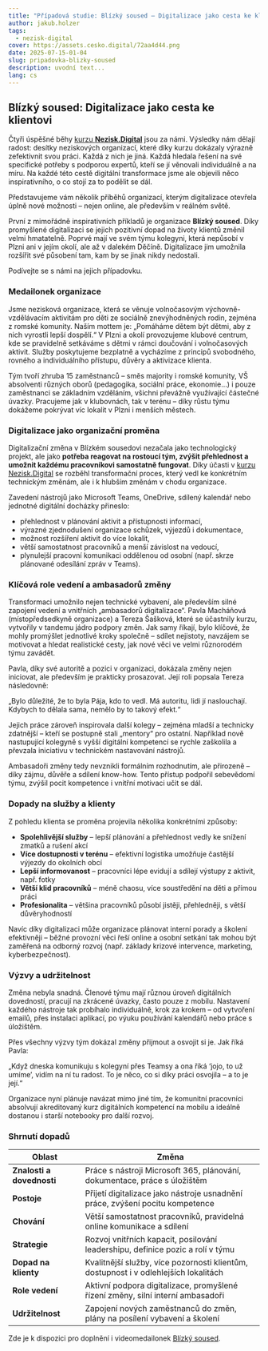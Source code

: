 ```yaml
---
title: "Případová studie: Blízký soused – Digitalizace jako cesta ke klientovi"
author: jakub.holzer
tags:
  - nezisk-digital
cover: https://assets.cesko.digital/72aa4d44.png
date: 2025-07-15-01-04
slug: pripadovka-blizky-soused
description: uvodní text...
lang: cs
---
```

## **Blízký soused: Digitalizace jako cesta ke klientovi**

Čtyři úspěšné běhy [kurzu **Nezisk.Digital**](https://nezisk.digital) jsou za námi. Výsledky nám dělají radost: desítky neziskových organizací, které díky kurzu dokázaly výrazně zefektivnit svou práci. Každá z nich je jiná. Každá hledala řešení na své specifické potřeby s podporou expertů, kteří se jí věnovali individuálně a na míru. Na každé této cestě digitální transformace jsme ale objevili něco inspirativního, o co stojí za to podělit se dál.

Představujeme vám několik příběhů organizací, kterým digitalizace otevřela úplně nové možnosti – nejen online, ale především v reálném světě. 

První z mimořádně inspirativních příkladů je organizace **Blízký soused**. Díky promyšlené digitalizaci se jejich pozitivní dopad na životy klientů změnil velmi hmatatelně. Poprvé mají ve svém týmu kolegyni, která nepůsobí v Plzni ani v jejím okolí, ale až v dalekém Děčíně. Digitalizace jim umožnila rozšířit své působení tam, kam by se jinak nikdy nedostali.

Podívejte se s námi na jejich případovku.

### **Medailonek organizace**

Jsme nezisková organizace, která se věnuje volnočasovým výchovně-vzdělávacím aktivitám pro děti ze sociálně znevýhodněných rodin, zejména z romské komunity. Naším mottem je: „Pomáháme dětem být dětmi, aby z nich vyrostli lepší dospělí.“ V Plzni a okolí provozujeme klubové centrum, kde se pravidelně setkáváme s dětmi v rámci doučování i volnočasových aktivit. Služby poskytujeme bezplatně a vycházíme z principů svobodného, rovného a individuálního přístupu, důvěry a aktivizace klienta.

Tým tvoří zhruba 15 zaměstnanců – směs majority i romské komunity, VŠ absolventi různých oborů (pedagogika, sociální práce, ekonomie...) i pouze zaměstnanci se základním vzděláním, všichni převážně využívající částečné úvazky. Pracujeme jak v klubovnách, tak v terénu – díky růstu týmu dokážeme pokrývat víc lokalit v Plzni i menších městech.

### **Digitalizace jako organizační proměna**

Digitalizační změna v Blízkém sousedovi nezačala jako technologický projekt, ale jako **potřeba reagovat na rostoucí tým, zvýšit přehlednost a umožnit každému pracovníkovi samostatně fungovat**. Díky účasti v [kurzu Nezisk.Digital](https://www.cesko.digital/projekty/nezisk-digital/kurz) se rozběhl transformační proces, který vedl ke konkrétním technickým změnám, ale i k hlubším změnám v chodu organizace.

Zavedení nástrojů jako Microsoft Teams, OneDrive, sdílený kalendář nebo jednotné digitální docházky přineslo:

* přehlednost v plánování aktivit a přístupnosti informací,
* výrazné zjednodušení organizace schůzek, výjezdů i dokumentace,
* možnost rozšíření aktivit do více lokalit,
* větší samostatnost pracovníků a menší závislost na vedoucí,
* plynulejší pracovní komunikaci oddělenou od osobní (např. skrze plánované odesílání zpráv v Teams).

### **Klíčová role vedení a ambasadorů změny**

Transformaci umožnilo nejen technické vybavení, ale především silné zapojení vedení a vnitřních „ambasadorů digitalizace“. Pavla Macháňová (místopředsedkyně organizace) a Tereza Šašková, které se účastnily kurzu, vytvořily v tandemu jádro podpory změn. Jak samy říkají, bylo klíčové, že mohly promýšlet jednotlivé kroky společně – sdílet nejistoty, navzájem se motivovat a hledat realistické cesty, jak nové věci ve velmi různorodém týmu zavádět.

Pavla, díky své autoritě a pozici v organizaci, dokázala změny nejen iniciovat, ale především je prakticky prosazovat. Její roli popsala Tereza následovně:

„Bylo důležité, že to byla Pája, kdo to vedl. Má autoritu, lidi jí naslouchají. Kdybych to dělala sama, nemělo by to takový efekt.“

Jejich práce zároveň inspirovala další kolegy – zejména mladší a technicky zdatnější – kteří se postupně stali „mentory“ pro ostatní. Například nově nastupující kolegyně s vyšší digitální kompetencí se rychle zaškolila a převzala iniciativu v technickém nastavování nástrojů.

Ambasadoři změny tedy nevznikli formálním rozhodnutím, ale přirozeně – díky zájmu, důvěře a sdílení know-how. Tento přístup podpořil sebevědomí týmu, zvýšil pocit kompetence i vnitřní motivaci učit se dál.

### **Dopady na služby a klienty**

Z pohledu klienta se proměna projevila několika konkrétními způsoby:

* **Spolehlivější služby** – lepší plánování a přehlednost vedly ke snížení zmatků a rušení akcí
* **Více dostupnosti v terénu** – efektivní logistika umožňuje častější výjezdy do okolních obcí
* **Lepší informovanost** – pracovníci lépe evidují a sdílejí výstupy z aktivit, např. fotky
* **Větší klid pracovníků** – méně chaosu, více soustředění na děti a přímou práci
* **Profesionalita** – většina pracovníků působí jistěji, přehledněji, s větší důvěryhodností

Navíc díky digitalizaci může organizace plánovat interní porady a školení efektivněji – běžné provozní věci řeší online a osobní setkání tak mohou být zaměřená na odborný rozvoj (např. základy krizové intervence, marketing, kyberbezpečnost).

### **Výzvy a udržitelnost**

Změna nebyla snadná. Členové týmu mají různou úroveň digitálních dovedností, pracují na zkrácené úvazky, často pouze z mobilu. Nastavení každého nástroje tak probíhalo individuálně, krok za krokem – od vytvoření emailů, přes instalaci aplikací, po výuku používání kalendářů nebo práce s úložištěm.

Přes všechny výzvy tým dokázal změny přijmout a osvojit si je. Jak říká Pavla:

„Když dneska komunikuju s kolegyní přes Teamsy a ona říká ‘jojo, to už umíme’, vidím na ní tu radost. To je něco, co si díky práci osvojila – a to je její.“

Organizace nyní plánuje navázat mimo jiné tím, že komunitní pracovníci absolvují akreditovaný kurz digitálních kompetencí na mobilu a ideálně dostanou i starší notebooky pro další rozvoj.

### **Shrnutí dopadů**

| Oblast                    | Změna                                                                                |
| ------------------------- | ------------------------------------------------------------------------------------ |
| **Znalosti a dovednosti** | Práce s nástroji Microsoft 365, plánování, dokumentace, práce s úložištěm            |
| **Postoje**               | Přijetí digitalizace jako nástroje usnadnění práce, zvýšení pocitu kompetence        |
| **Chování**               | Větší samostatnost pracovníků, pravidelná online komunikace a sdílení                |
| **Strategie**             | Rozvoj vnitřních kapacit, posilování leadershipu, definice pozic a rolí v týmu       |
| **Dopad na klienty**      | Kvalitnější služby, více pozornosti klientům, dostupnost i v odlehlejších lokalitách |
| **Role vedení**           | Aktivní podpora digitalizace, promyšlené řízení změny, silní interní ambasadoři      |
| **Udržitelnost**          | Zapojení nových zaměstnanců do změn, plány na posílení vybavení a školení            |

Zde je k dispozici pro doplnění i videomedailonek [Blízký soused](https://www.youtube.com/watch?v=dG8hJJ-gF1I&list=PLOX5xelTsEv_Dvcal3LVLvf3P82wKIE7k&index=8).
